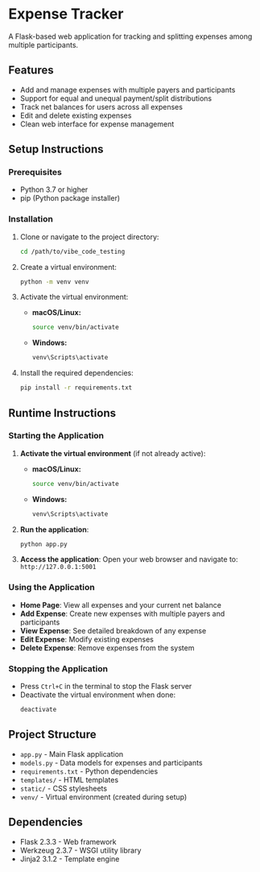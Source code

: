 # Expense Tracker

A Flask-based web application for tracking and splitting expenses among multiple participants.

## Features

- Add and manage expenses with multiple payers and participants
- Support for equal and unequal payment/split distributions
- Track net balances for users across all expenses
- Edit and delete existing expenses
- Clean web interface for expense management

## Setup Instructions

### Prerequisites

- Python 3.7 or higher
- pip (Python package installer)

### Installation

1. Clone or navigate to the project directory:
   ```bash
   cd /path/to/vibe_code_testing
   ```

2. Create a virtual environment:
   ```bash
   python -m venv venv
   ```

3. Activate the virtual environment:
   - **macOS/Linux:**
     ```bash
     source venv/bin/activate
     ```
   - **Windows:**
     ```bash
     venv\Scripts\activate
     ```

4. Install the required dependencies:
   ```bash
   pip install -r requirements.txt
   ```

## Runtime Instructions

### Starting the Application

1. **Activate the virtual environment** (if not already active):
   - **macOS/Linux:**
     ```bash
     source venv/bin/activate
     ```
   - **Windows:**
     ```bash
     venv\Scripts\activate
     ```

2. **Run the application**:
   ```bash
   python app.py
   ```

3. **Access the application**:
   Open your web browser and navigate to: `http://127.0.0.1:5001`

### Using the Application

- **Home Page**: View all expenses and your current net balance
- **Add Expense**: Create new expenses with multiple payers and participants
- **View Expense**: See detailed breakdown of any expense
- **Edit Expense**: Modify existing expenses
- **Delete Expense**: Remove expenses from the system

### Stopping the Application

- Press `Ctrl+C` in the terminal to stop the Flask server
- Deactivate the virtual environment when done:
  ```bash
  deactivate
  ```

## Project Structure

- `app.py` - Main Flask application
- `models.py` - Data models for expenses and participants
- `requirements.txt` - Python dependencies
- `templates/` - HTML templates
- `static/` - CSS stylesheets
- `venv/` - Virtual environment (created during setup)

## Dependencies

- Flask 2.3.3 - Web framework
- Werkzeug 2.3.7 - WSGI utility library
- Jinja2 3.1.2 - Template engine